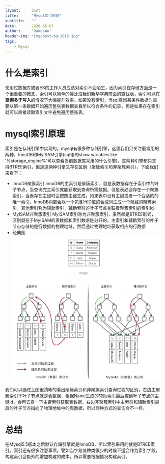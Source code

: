 ```yaml
---
layout:     post
title:      "Mysql索引原理"
subtitle:   ""
date:       2020-05-07
author:     "OakesWu"
header-img: "img/post-bg-2015.jpg"
tags:
    - Mysql
---
```


# 什么是索引
使用过数据库或者ES的工作人员应该对索引不会陌生，因为索引在存储方面是一个很重要的概念，索引可以简单的类比成我们新华字典前面的查找表，索引可以在**查询多于写入**的情况下大幅提升效率，如果没有索引，当sql查询某条件数据时需要从第一条数据开始遍历整张表数据查看所以符合条件的记录，但是如果存在索引就可以直接读取索引文件避免遍历整张表。

# mysql索引原理
索引是在存储引擎中实现的，mysql有很多种存储引擎，这里我们只关注最常用的两种，InnoDB和MyISAM引擎(sql语句show variables like '%storage_engine%'可以查看当前数据库采用的什么引擎)。这两种引擎都只支持BTREE索引，但是这两种引擎又存在区别（聚簇索引和非聚簇索引），下面我们来看下：
- InnoDB聚簇索引
innoDB的主索引是聚簇索引，就是表数据存在于索引中的叶子节点，当查询完主索引就能获取到查询所需数据。但是表必会存在一个聚簇索引，当表存在主键时会按照主键生成，如果表中没有主键或者一个合适的的唯一索引，InnoDB内部会以一个包含行ID值的合成列生成一个隐藏的聚簇索引，其他索引称为辅助索引，辅助索引的叶子节点关联着聚簇索引的索引id。
- MyISAM非聚簇索引
MyISAM索引称为非聚簇索引，虽然都是BTREE形式，区别就在于MyISAM的表数据和索引数据是分开的，主索引和辅助索引的叶子节点存储的是行数据的物理地址，然后通过物理地址获取相应的行数据
- 经典图
![聚簇索引和非聚簇索引.png](/img/doc/sql/sql1one.png)

我们可以通过上图很清晰的看出聚簇索引和非聚簇索引查询过程的区别，左边主聚簇索引下叶子节点就是表数据，根据Name生成的辅助索引最后查到叶子节点的主键id，会再去查一下主键索引获取表数据。右边非聚簇索引中主索引和辅助索引最后的叶子节点指向了物理地址中的表数据，所以两种方式的查询会不一样。

# 总结
在Mysql5.5版本之后默认存储引擎就是InnoDB，所以索引采用的就是BTREE索引。索引还有很多注意事项，譬如当字段值种类很少的时候不适合作为索引字段，构建索引会额外的增加构建的成本，所以需要根据情况构建索引。